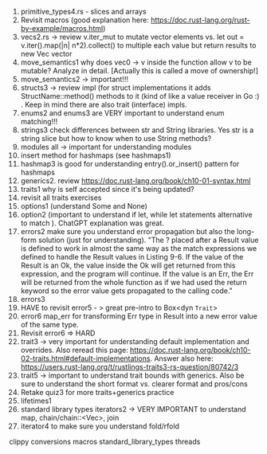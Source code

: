 1) primitive_types4.rs - slices and arrays
2) Revisit macros (good explanation here: https://doc.rust-lang.org/rust-by-example/macros.html)
3) vecs2.rs -> review v.iter_mut to mutate vector elements vs. let out = v.iter().map(|n| n*2).collect() to multiple each value but
return results to new Vec<i32> vector
4) move_semantics1 why does vec0 -> v inside the function allow v to be mutable? Analyze in detail. [Actually this is called a move of ownership!]
5) move_semantics2 -> important!!!
6) structs3 -> review impl (for struct implementations it adds StructName::method() methods to it (kind of like a value receiver in Go :) . Keep in mind there are also trait (interface) impls.
7) enums2 and enums3 are VERY important to understand enum matching!!!
8) strings3 check differences between str and String libraries. Yes str is a string slice but how to know when to use String methods?
9) modules all -> important for understanding modules
10) insert method for hashmaps (see hashmaps1)
11) hashmap3 is good for understanding entry().or_insert() pattern for hashmaps
12) generics2. review https://doc.rust-lang.org/book/ch10-01-syntax.html
13) traits1 why is self accepted since it's being updated?
14) revisit all traits exercises
15) options1 (understand Some and None)
16) option2 (important to understand if let, while let statements alternative to match ). ChatGPT explanation was great.
17) errors2 make sure you understand error propagation but also the long-form solution (just for understanding). "The ? placed after a Result value is defined to work in almost the same way as the match expressions we defined to handle the Result values in Listing 9-6. If the value of the Result is an Ok, the value inside the Ok will get returned from this expression, and the program will continue. If the value is an Err, the Err will be returned from the whole function as if we had used the return keyword so the error value gets propagated to the calling code."
18) errors3
19) HAVE to revisit error5 - > great pre-intro to Box<dyn `Trait`>
20) error6 map_err for transforming Err type in Result into a new error value of the same type.
21) Revisit error6 => HARD
22) trait3 -> very important for understanding default implementation and overrides. Also reread this page: https://doc.rust-lang.org/book/ch10-02-traits.html#default-implementations. Answer also here: https://users.rust-lang.org/t/rustlings-traits3-rs-question/80742/3
25) trait5 -> important to understand trait bounds with generics. Also be sure to understand the short format vs. clearer format and pros/cons
26) Retake quiz3 for more traits+generics practice
27) lifetimes1
28) standard library types iterators2 -> VERY IMPORTANT to understand map, chain/chain::<Vec<String>>, join
29) iterator4 to make sure you understand fold/rfold

clippy conversions macros standard_library_types  threads

